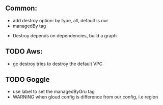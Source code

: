## Common:

- add destroy option: by type, all, default is our
- managedBy tag

* Destroy depends on dependencies, build a graph

## TODO Aws:

- gc destroy tries to destroy the default VPC

## TODO Goggle

- use label to set the managedByGru tag
- WARNING when gloud config is difference from our config, i.e region
